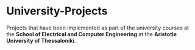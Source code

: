 # University-Projects
Projects that have been implemented as part of the university courses at the **School of Electrical and Computer Engineering** at the **Aristotle University of Thessaloniki**.

